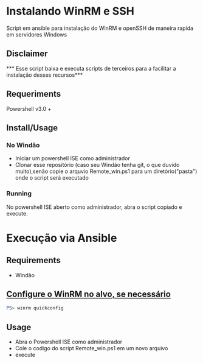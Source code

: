 # Instalando WinRM e SSH

Script em ansible para instalação do WinRM e openSSH de maneira rapida em servidores Windows

## Disclaimer

*** Esse script baixa e executa scripts de terceiros para a facilitar a instalação desses recursos***

## Requeriments
Powershell v3.0 + 

## Install/Usage
### No Windão
- Iniciar um powershell ISE como administrador
- Clonar esse repositório (caso seu Windão tenha git, o que duvido muito),senão copie o arquvio Remote_win.ps1 para um diretório("pasta") onde o script será executado

### Running
No powershell ISE aberto como administrador, abra o script copiado e execute.

# Execução via Ansible

## Requirements

- Windão

## [Configure o WinRM no alvo, se necessário](https://docs.microsoft.com/en-us/windows/win32/winrm/installation-and-configuration-for-windows-remote-management)

```powershell
PS> winrm quickconfig
 ```
 
## Usage

- Abra o Powershell ISE como administrador
- Cole o codigo do script Remote_win.ps1 em um novo arquivo
- execute
